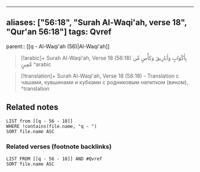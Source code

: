 
---
aliases: ["56:18", "Surah Al-Waqi'ah, verse 18", "Qur'an 56:18"]
tags: Qvref
---

parent:: [[q - Al-Waqi'ah (56)|Al-Waqi'ah]]

> [!arabic]+ Surah Al-Waqi'ah, Verse 18 (56:18)
> <span class="quran-arabic">بِأَكْوَابٍ وَأَبَارِيقَ وَكَأْسٍ مِّن مَّعِينٍ</span>
^arabic

> [!translation]+ Surah Al-Waqi'ah, Verse 18 (56:18) - Translation
> с чашами, кувшинами и кубками с родниковым напитком (вином),
^translation



## Related notes
```dataview
LIST from [[q - 56 - 18]]
WHERE !contains(file.name, "q - ")
SORT file.name ASC
```

### Related verses (footnote backlinks)
```dataview
LIST FROM [[q - 56 - 18]] AND #Qvref
SORT file.name ASC
```

